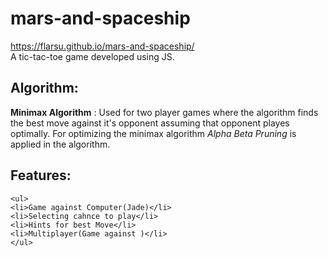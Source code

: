 # mars-and-spaceship
https://flarsu.github.io/mars-and-spaceship/<br>
A tic-tac-toe game developed using JS.<br>
## Algorithm:
  <b>Minimax Algorithm</b> : Used for two player games where the algorithm finds the best move against it's opponent assuming that opponent playes optimally.
  For optimizing the minimax algorithm  <i>Alpha Beta Pruning</i>  is applied in the algorithm. 

## Features:
    <ul>
    <li>Game against Computer(Jade)</li>
    <li>Selecting cahnce to play</li>
    <li>Hints for best Move</li>
    <li>Multiplayer(Game against )</li>
    </ul>




